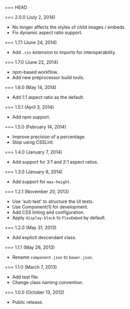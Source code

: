 === HEAD

=== 2.0.0 (July 2, 2014)

* No longer affects the styles of child images / embeds.
* Fix dynamic aspect ratio support.

=== 1.7.1 (June 24, 2014)

* Add `.css` extension to imports for interoperability.

=== 1.7.0 (June 22, 2014)

* npm-based workflow.
* Add new preprocessor build tools.

=== 1.6.0 (May 14, 2014)

* Add 1:1 aspect ratio as the default.

=== 1.5.1 (April 3, 2014)

* Add npm support.

=== 1.5.0 (February 14, 2014)

* Improve precision of a percentage.
* Stop using CSSLint.

=== 1.4.0 (January 7, 2014)

* Add support for 3:1 and 2:1 aspect ratios.

=== 1.3.0 (January 6, 2014)

* Add support for `max-height`.

=== 1.2.1 (November 20, 2013)

* Use 'suit-test' to structure the UI tests.
* Use Component(1) for development.
* Add CSS linting and configuration.
* Apply `display:block` to `FlexEmbed` by default.

=== 1.2.0 (May 31, 2013)

* Add explicit descendant class.

=== 1.1.1 (May 26, 2013)

* Rename `component.json` to `bower.json`.

=== 1.1.0 (March 7, 2013)

* Add test file.
* Change class naming convention.

=== 1.0.0 (October 13, 2012)

* Public release.
